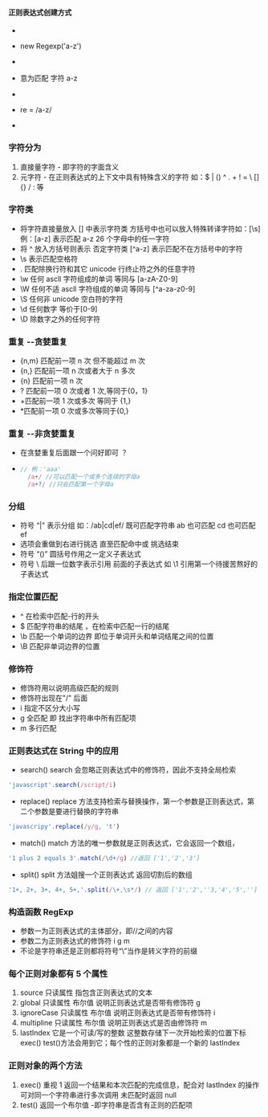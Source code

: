 #### 正则表达式创建方式

- ```js

  ```

- new Regexp('a-z')
- ```

  ```

- 意为匹配 字符 a-z
- ```js

  ```

- re = /a-z/
- ```

  ```

### 字符分为

1. 直接量字符 - 即字符的字面含义
2. 元字符 - 在正则表达式的上下文中具有特殊含义的字符 如：$ | () ^ . + ! = \ [] {} / : 等

### 字符类

- 将字符直接量放入 [] 中表示字符类 方括号中也可以放入特殊转译字符如：[\s] 例：[a-z] 表示匹配 a-z 26 个字母中的任一字符
- 将 ^ 放入方括号则表示 否定字符类 [^a-z] 表示匹配不在方括号中的字符
- \s 表示匹配空格符
- . 匹配除换行符和其它 unicode 行终止符之外的任意字符
- \w 任何 ascll 字符组成的单词 等同与 [a-zA-Z0-9]
- \W 任何不适 ascll 字符组成的单词 等同与 [^a-za-z0-9]
- \S 任何非 unicode 空白符的字符
- \d 任何数字 等价于[0-9]
- \D 除数字之外的任何字符

### 重复 --贪婪重复

- {n,m} 匹配前一项 n 次 但不能超过 m 次
- {n,} 匹配前一项 n 次或者大于 n 多次
- {n} 匹配前一项 n 次
- ? 匹配前一项 0 次或者 1 次,等同于{0，1}
- +匹配前一项 1 次或多次 等同于 {1,}
- \*匹配前一项 0 次或多次等同于{0,}

### 重复 --非贪婪重复

- 在贪婪重复后面跟一个问好即可 ？
- ```js
  // 例：'aaa'
    /a+/ //可以匹配一个或多个连续的字母a
    /a+?/ //只会匹配第一个字母a
  ```

### 分组

- 符号 “|” 表示分组 如：/ab|cd|ef/ 既可匹配字符串 ab 也可匹配 cd 也可匹配 ef
- 选项会重做到右进行挑选 直至匹配命中或 挑选结束
- 符号 “()” 圆括号作用之一定义子表达式
- 符号 \ 后跟一位数字表示引用 前面的子表达式 如 \1 引用第一个待援苦熬好的子表达式

### 指定位置匹配

- ^ 在检索中匹配-行的开头
- $ 匹配字符串的结尾 ，在检索中匹配一行的结尾
- \b 匹配一个单词的边界 即位于单词开头和单词结尾之间的位置
- \B 匹配非单词边界的位置

### 修饰符

- 修饰符用以说明高级匹配的规则
- 修饰符出现在"/" 后面
- i 指定不区分大小写
- g 全匹配 即 找出字符串中所有匹配项
- m 多行匹配

### 正则表达式在 String 中的应用

- search() search 会忽略正则表达式中的修饰符，因此不支持全局检索

```js
'javascript'.search(/script/i)
```

- replace() replace 方法支持检索与替换操作，第一个参数是正则表达式，第二个参数是要进行替换的字符串

```js
'javascripy'.replace(/y/g, 't')
```

- match() match 方法的唯一参数就是正则表达式，它会返回一个数组，

```js
'1 plus 2 equals 3'.match(/\d+/g) //返回 ['1','2','3']
```

- split() split 方法姐搜一个正则表达式 返回切割后的数组

```js
'1+, 2+, 3+, 4+, 5+,'.split(/\+,\s*/) // 返回 ['1','2',''3,'4','5','']
```

### 构造函数 RegExp

- 参数一为正则表达式的主体部分，即//之间的内容
- 参数二为正则表达式的修饰符 i g m
- 不论是字符串还是正则都将符号“\”当作是转义字符的前缀

### 每个正则对象都有 5 个属性

1. source 只读属性 指包含正则表达式的文本
2. global 只读属性 布尔值 说明正则表达式是否带有修饰符 g
3. ignoreCase 只读属性 布尔值 说明正则表达式是否带有修饰符 i
4. multipline 只读属性 布尔值 说明正则表达式是否由修饰符 m
5. lastIndex 它是一个可读/写的整数 这整数存储下一次开始检索的位置下标 exec() test()方法会用到它；每个性的正则对象都是一个新的 lastIndex

### 正则对象的两个方法

1. exec() 重视 1 返回一个结果和本次匹配的完成信息，配合对 lastIndex 的操作可对同一个字符串进行多次调用 未匹配时返回 null
2. test() 返回一个布尔值 -即字符串是否含有正则的匹配项
